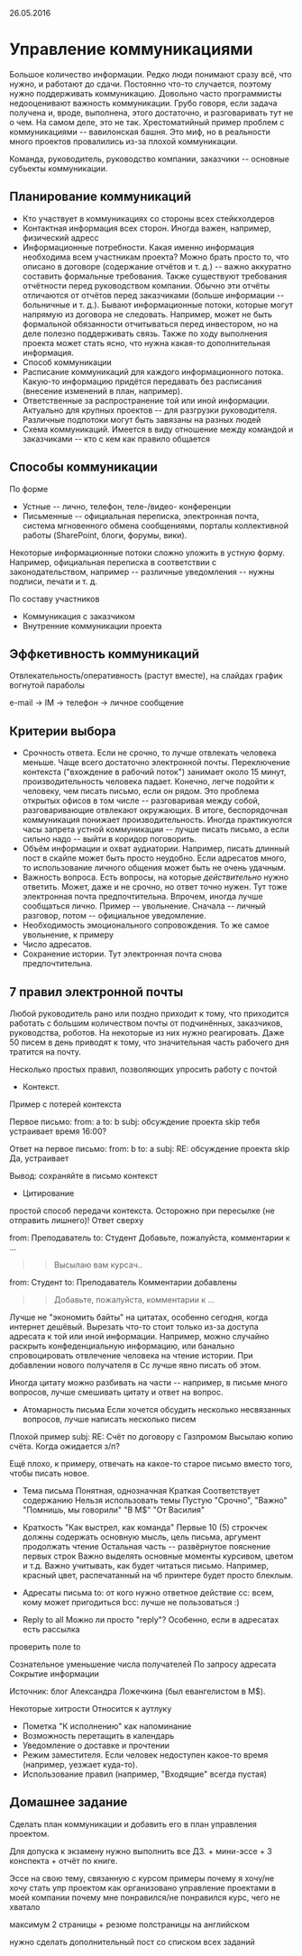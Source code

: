 26.05.2016

Управление коммуникациями
=========================

Большое количество информации. Редко люди понимают сразу всё, что нужно, и работают до сдачи. Постоянно что-то случается, поэтому нужно поддерживать коммуникацию.
Довольно часто программисты недооценивают важность коммуникации. Грубо говоря, если задача получена и, вроде, выполнена, этого достаточно, и разговаривать тут не о чем. На самом деле, это не так.
Хрестоматийный пример проблем с коммуникациями -- вавилонская башня. Это миф, но в реальности много проектов провалились из-за плохой коммуникации.

Команда, руководитель, руководство компании, заказчики -- основные субьекты коммуникации.

Планирование коммуникаций
-------------------------
* Кто участвует в коммуникациях со стороны всех стейкхолдеров
* Контактная информация всех сторон. Иногда важен, например, физический адресс
* Информационные потребности. Какая именно информация необходима всем участникам проекта? Можно брать просто то, что описано в договоре (содержание отчётов и т. д.) -- важно аккуратно составить формальные требования. Также существуют требования отчётности перед руководством компании. Обычно эти отчёты отличаются от отчётов перед заказчиками (больше информации -- больничные и т. д.). Бывают информационные потоки, которые могут напрямую из договора не следовать. Например, может  не быть формальной обязанности отчитываться перед инвестором, но на деле полезно поддерживать связь. Также по ходу выполнения проекта может стать ясно, что нужна какая-то дополнительная информация.
* Способ коммуникации
* Расписание коммуникаций для каждого информационного потока. Какую-то информацию придётся передавать без расписания (внесение изменений в план, например).
* Ответственные за распространение той или иной информации. Актуально для крупных проектов -- для разгрузки руководителя. Различные подпотоки могут быть завязаны на разных людей
* Схема коммуникаций. Имеется в виду отношение между командой и заказчиками -- кто с кем как правило общается

Способы коммуникации
--------------------
По форме
* Устные -- лично, телефон, теле-/видео- конференции
* Письменные -- официальная переписка, электронная почта, система мгновенного обмена сообщениями, порталы коллективной работы (SharePoint, блоги, форумы, вики).

Некоторые информационные потоки сложно уложить в устную форму. Например, официальная переписка в соответствии с законодательством, например -- различные уведомления -- нужны подписи, печати и т. д.

По составу участников
* Коммуникация с заказчиком
* Внутренние коммуникации проекта

Эффкетивность коммуникаций
--------------------------

Отвлекательность/оперативность (растут вместе), на слайдах график вогнутой параболы

e-mail -> IM -> телефон -> личное сообщение

Критерии выбора
---------------
* Срочность ответа. Если не срочно, то лучше отвлекать человека меньше. Чаще всего достаточно электронной почты. Переключение контекста ("вхождение в рабочий поток") занимает около 15 минут, производительность человека падает. Конечно, легче подойти к человеку, чем писать письмо, если он рядом. Это проблема открытых офисов в том числе -- разговаривая между собой, разговаривающие отвлекают окружающих. В итоге, беспорядочная коммуникация понижает производительность. Иногда практикуются часы запрета устной коммуникации -- лучше писать письмо, а если сильно надо -- выйти в коридор поговорить.
* Объём информации и охват аудиатории. Например, писать длинный пост в скайпе может быть просто неудобно. Если адресатов много, то использование личного общения может быть не очень удачным.
* Важность вопроса. Есть вопросы, на которые _действительно_ нужно ответить. Может, даже и не срочно, но ответ точно нужен. Тут тоже электронная почта предпочтительна. Впрочем, иногда лучше сообщаться лично. Пример -- увольнение. Сначала -- личный разговор, потом -- официальное уведомление.
* Необходимость эмоционального сопровождения. То же самое увольнение, к примеру
* Число адресатов.
* Сохранение истории. Тут электронная почта снова предпочтительна.

7 правил электронной почты
--------------------------
Любой руководитель рано или поздно приходит к тому, что приходится работать с большим количеством почты от подчинённых, заказчиков, руководства, роботов.
На некоторые из них нужно реагировать. Даже 50 писем в день приводят к тому, что значительная часть рабочего дня тратится на почту.

Несколько простых правил, позволяющих упросить работу с почтой
* Контекст.

Пример с потерей контекста

Первое письмо:
from: a
to: b
subj: обсуждение проекта skip
тебя устраивает время 16:00?

Ответ на первое письмо:
from: b
to: a
subj: RE: обсуждение проекта skip
Да, устраивает

Вывод: сохраняйте в письмо контекст

* Цитирование

простой способ передачи контекста. Осторожно при пересылке (не отправить лишнего)! Ответ сверху

from: Преподаватель
to: Студент
Добавьте, пожалуйста, комментарии к ...
>> Высылаю вам курсач..

from: Студент
to: Преподаватель
Комментарии добавлены
>> Добавьте, пожалуйста, комментарии к ...

Лучше не "экономить байты" на цитатах, особенно сегодня, когда интернет дешёвый.
Вырезать что-то стоит только из-за доступа адресата к той или иной информации. Например, можно случайно раскрыть конфеденциальную информацию, или банально спровоцировать отвлечение человека на чтение истории.
При добавлении нового получателя в Cc лучше явно писать об этом.

Иногда цитату можно разбивать на части -- например, в письме много вопросов, лучше смешивать цитату и ответ на вопрос.

* Атомарность письма
Если хочется обсудить несколько несвязанных вопросов, лучше написать несколько писем

Плохой пример
subj: RE: Счёт по договору с Газпромом
Высылаю копию счёта.
Когда ожидается з/п?

Ещё плохо, к примеру, отвечать на какое-то старое письмо вместо того, чтобы писать новое.

* Тема письма
Понятная, однозначная
Краткая
Соответствует содержанию
Нельзя использовать темы
        Пустую
        "Срочно", "Важно"
        "Помнишь, мы говорили"
        "В M$"
        "От Василия"

* Краткость
"Как выстрел, как команда"
Первые 10 (5) строкчек должны содержать основную мысль, цель письма, аргумент продолжать чтение
Остальная часть -- развёрнутое пояснение первых строк
Важно выделять основные моменты курсивом, цветом и т.д. Важно учитывать, как будет читаться письмо. Например, красный цвет, распечатанный на чб принтере будет просто блеклым.

* Адресаты письма
to: от кого нужно ответное действие
cc: всем, кому может пригодиться
bcc: лучше не пользоваться :)

* Reply to all
Можно ли просто "reply"?
Особенно, если в адресатах есть рассылка

проверить поле to

Сознательное уменьшение числа получателей
По запросу адресата
Сокрытие информации

Источник: блог Александра Ложечкина (был евангелистом в M$).

Некоторые хитрости
Относится к аутлуку
* Пометка "К исполнению" как напоминание
* Возможность перетащить в календарь
* Уведомление о доставке и прочтении
* Режим заместителя. Если человек недоступен какое-то время (например, уезжает куда-то).
* Использование правил (например, "Входящие" всегда пустая)

Домашнее задание
----------------
Сделать план коммуникации и добавить его в план управления проектом.

Для допуска к экзамену нужно выполнить все ДЗ. + мини-эссе + 3 конспекта + отчёт по книге.

Эссе на свою тему, связанную с курсом
примеры
почему я хочу/не хочу стать упр проектом
как организовано управление проектами в моей компании
почему мне понравился/не понравился курс, чего не хватало

максимум 2 страницы + резюме полстраницы на английском

нужно сделать дополнительный пост со списком всех заданий
